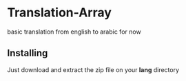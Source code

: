 # Translation-Array
basic translation from english to arabic for now

## Installing 
Just download and extract the zip file on your __lang__ directory



